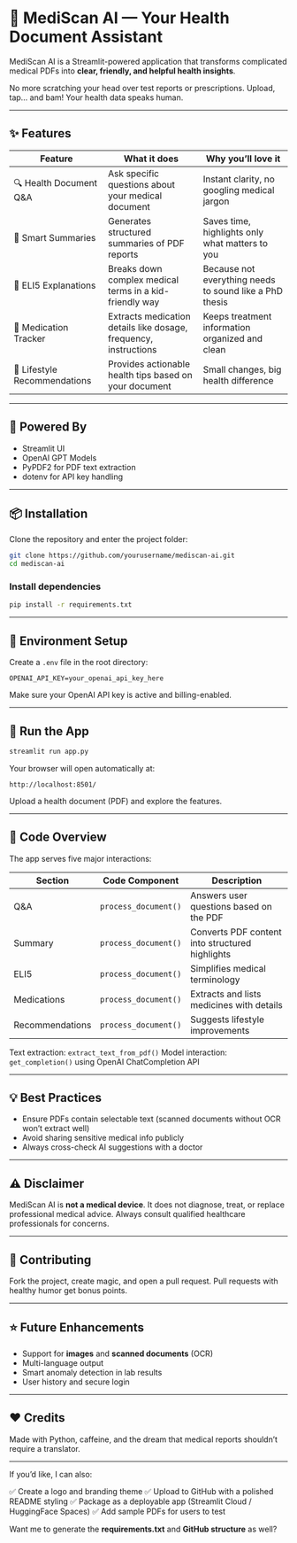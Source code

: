 
# 🏥 MediScan AI — Your Health Document Assistant

MediScan AI is a Streamlit-powered application that transforms complicated medical PDFs into **clear, friendly, and helpful health insights**.

No more scratching your head over test reports or prescriptions. Upload, tap… and bam! Your health data speaks human.

---

## ✨ Features

| Feature                      | What it does                                                     | Why you’ll love it                                      |
| ---------------------------- | ---------------------------------------------------------------- | ------------------------------------------------------- |
| 🔍 Health Document Q&A       | Ask specific questions about your medical document               | Instant clarity, no googling medical jargon             |
| 📝 Smart Summaries           | Generates structured summaries of PDF reports                    | Saves time, highlights only what matters to you         |
| 👶 ELI5 Explanations         | Breaks down complex medical terms in a kid-friendly way          | Because not everything needs to sound like a PhD thesis |
| 💊 Medication Tracker        | Extracts medication details like dosage, frequency, instructions | Keeps treatment information organized and clean         |
| 🌟 Lifestyle Recommendations | Provides actionable health tips based on your document           | Small changes, big health difference                    |

---

## 🧠 Powered By

* Streamlit UI
* OpenAI GPT Models
* PyPDF2 for PDF text extraction
* dotenv for API key handling

---

## 📦 Installation

Clone the repository and enter the project folder:

```bash
git clone https://github.com/yourusername/mediscan-ai.git
cd mediscan-ai
```

### Install dependencies

```bash
pip install -r requirements.txt
```

---

## 🔐 Environment Setup

Create a `.env` file in the root directory:

```
OPENAI_API_KEY=your_openai_api_key_here
```

Make sure your OpenAI API key is active and billing-enabled.

---

## 🚀 Run the App

```bash
streamlit run app.py
```

Your browser will open automatically at:

```
http://localhost:8501/
```

Upload a health document (PDF) and explore the features.

---

## 🧩 Code Overview

The app serves five major interactions:

| Section         | Code Component       | Description                                     |
| --------------- | -------------------- | ----------------------------------------------- |
| Q&A             | `process_document()` | Answers user questions based on the PDF         |
| Summary         | `process_document()` | Converts PDF content into structured highlights |
| ELI5            | `process_document()` | Simplifies medical terminology                  |
| Medications     | `process_document()` | Extracts and lists medicines with details       |
| Recommendations | `process_document()` | Suggests lifestyle improvements                 |

Text extraction: `extract_text_from_pdf()`
Model interaction: `get_completion()` using OpenAI ChatCompletion API

---

## 💡 Best Practices

* Ensure PDFs contain selectable text (scanned documents without OCR won’t extract well)
* Avoid sharing sensitive medical info publicly
* Always cross-check AI suggestions with a doctor

---

## ⚠️ Disclaimer

MediScan AI is **not a medical device**. It does not diagnose, treat, or replace professional medical advice. Always consult qualified healthcare professionals for concerns.

---

## 🤝 Contributing

Fork the project, create magic, and open a pull request.
Pull requests with healthy humor get bonus points.

---

## ⭐ Future Enhancements

* Support for **images** and **scanned documents** (OCR)
* Multi-language output
* Smart anomaly detection in lab results
* User history and secure login

---

## ❤️ Credits

Made with Python, caffeine, and the dream that medical reports shouldn’t require a translator.

---

If you’d like, I can also:

✅ Create a logo and branding theme
✅ Upload to GitHub with a polished README styling
✅ Package as a deployable app (Streamlit Cloud / HuggingFace Spaces)
✅ Add sample PDFs for users to test

Want me to generate the **requirements.txt** and **GitHub structure** as well?
